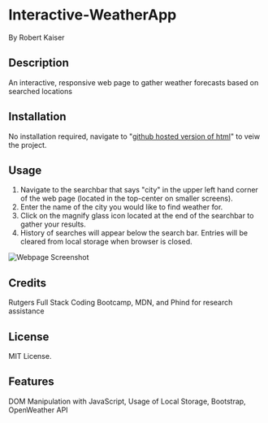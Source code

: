 # Interactive-WeatherApp
By Robert Kaiser

## Description
An interactive, responsive web page to gather weather forecasts based on searched locations

## Installation

No installation required, navigate to "[github hosted version of html](https://robkaiser97.github.io/Interactive-WeatherApp/)" to veiw the project.

## Usage

1. Navigate to the searchbar that says "city" in the upper left hand corner of the web page (located in the top-center on smaller screens).
2. Enter the name of the city you would like to find weather for.
3. Click on the magnify glass icon located at the end of the searchbar to gather your results.
4. History of searches will appear below the search bar. Entries will be cleared from local storage when browser is closed.

![Webpage Screenshot](/Assets/Images/workday_Scheduler_screenshot.jpg)


## Credits

Rutgers Full Stack Coding Bootcamp, MDN, and Phind for research assistance

## License

MIT License.

## Features

DOM Manipulation with JavaScript, Usage of Local Storage, Bootstrap, OpenWeather API
